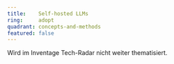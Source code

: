 ```yaml
---
title:    Self-hosted LLMs  
ring:     adopt  
quadrant: concepts-and-methods
featured: false
---
```


Wird im Inventage Tech-Radar nicht weiter thematisiert.
